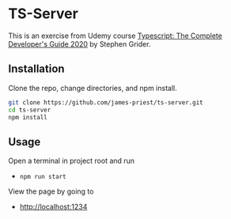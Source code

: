 # TS-Server

This is an exercise from Udemy course [Typescript: The Complete Developer's Guide 2020](https://www.udemy.com/course/typescript-the-complete-developers-guide/) by Stephen Grider.

## Installation

Clone the repo, change directories, and npm install.

```bash
git clone https://github.com/james-priest/ts-server.git
cd ts-server
npm install
```

## Usage

Open a terminal in project root and run

- `npm run start`

View the page by going to

- [http://localhost:1234](http://localhost:1234)
